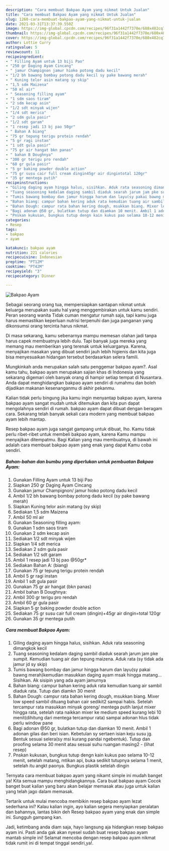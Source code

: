 ```yaml
---
description: "Cara membuat Bakpao Ayam yang nikmat Untuk Jualan"
title: "Cara membuat Bakpao Ayam yang nikmat Untuk Jualan"
slug: 1260-cara-membuat-bakpao-ayam-yang-nikmat-untuk-jualan
date: 2021-03-31T13:37:39.550Z
image: https://img-global.cpcdn.com/recipes/96f31a1442f7370e/680x482cq70/bakpao-ayam-foto-resep-utama.jpg
thumbnail: https://img-global.cpcdn.com/recipes/96f31a1442f7370e/680x482cq70/bakpao-ayam-foto-resep-utama.jpg
cover: https://img-global.cpcdn.com/recipes/96f31a1442f7370e/680x482cq70/bakpao-ayam-foto-resep-utama.jpg
author: Lottie Curry
ratingvalue: 5
reviewcount: 11
recipeingredient:
- " Filling Ayam untuk 13 biji Pao"
- "250 gr Daging Ayam Cincang"
- " jamur Champignon jamur hioko potong dadu kecil"
- "1/2 bh bawang bombay potong dadu kecil sy pake bawang merah"
- " Kuning telor asin matang sy skip"
- "1,5 sdm Maizena"
- "50 ml air"
- " Seasoning filling ayam"
- "1 sdm saos tiram"
- "2 sdm kecap asin"
- "1/2 sdt minyak wijen"
- "1/4 sdt merica"
- "2 sdm gula pasir"
- "1/2 sdt garam"
- "1 resep jadi 13 bj pao 50gr"
- " Bahan A biang"
- "75 gr tepung terigu protein rendah"
- "5 gr ragi instan"
- "1 sdt gula pasir"
- "75 gr air hangat bkn panas"
- " bahan B Doughnya"
- "300 gr terigu pro rendah"
- "60 gr gula pasir"
- "5 gr baking powder double action"
- "75 gr susu cair full cream dingin45gr air dingintotal 120gr"
- "35 gr mentega putih"
recipeinstructions:
- "Giling daging ayam hingga halus, sisihkan. Aduk rata seasoning dimangkok kecil"
- "Tuang seasoning kedalam daging sambil diaduk searah jarum jam pke sumpit. Kemudian tuang air dan tepung maizena. Aduk rata (sy tidak ada jamur jd sy skip)"
- "Tumis bawang bombay dan jamur hingga harum dan layu(sy pakai bawng merah)kemudian masukkan daging ayam msak hingga matang... Sisihkan. Ak sisipin yang ada ayam jamurnya"
- "Bahan biang: campur bahan kering aduk rata kemudian tuang air sambil diaduk rata. Tutup dan diamkn 30 menit"
- "Bahan Dough: campur rata bahan kering dough, msukkan biang. Mixer low speed sambil dituang bahan cair sedikit2 sampai habis. Setelah tercampur rata masukkan minyak goreng/ mentega putih lanjut mixer hingga rata, setelah rata naikkan mixer ke medium speed kurang lebi 10 menit(dihitung dari mentega tercampur rata) sampai adonan hlus tidak perlu window pane"
- "Bagi adonan @50 gr, bulatkan tutup dan diamkan 10 menit. Ambil 1 adonan gilas dan beri isian. Kebetulan sy sertaen isian keju susu jg. Bentuk sesuai selera(sy msi kurang pandai ngebentuk). Tutup dan proofing selama 30 menit atau sesuai suhu ruangan masing2           (lihat resep)"
- "Pnskan kukusan, bungkus tutup dengn kain kukus pao selama 10-12 menit, setelah matang, mtikan api, buka sedikit tutupnya selama 1 menit, setelah itu angkt paonya. Bungkus plastik setelah dingin"
categories:
- Resep
tags:
- bakpao
- ayam

katakunci: bakpao ayam 
nutrition: 221 calories
recipecuisine: Indonesian
preptime: "PT12M"
cooktime: "PT42M"
recipeyield: "3"
recipecategory: Dinner

---
```



![Bakpao Ayam](https://img-global.cpcdn.com/recipes/96f31a1442f7370e/680x482cq70/bakpao-ayam-foto-resep-utama.jpg)

Sebagai seorang orang tua, mempersiapkan santapan nikmat untuk keluarga merupakan suatu hal yang menggembirakan untuk kamu sendiri. Peran seorang  wanita Tidak cuman mengatur rumah saja, tapi kamu juga harus memastikan keperluan nutrisi terpenuhi dan juga panganan yang dikonsumsi orang tercinta harus nikmat.

Di masa  sekarang, kamu sebenarnya mampu memesan olahan jadi tanpa harus capek membuatnya lebih dulu. Tapi banyak juga mereka yang memang mau memberikan yang terenak untuk keluarganya. Karena, menyajikan masakan yang dibuat sendiri jauh lebih higienis dan kita juga bisa menyesuaikan hidangan tersebut berdasarkan selera famili. 



Mungkinkah anda merupakan salah satu penggemar bakpao ayam?. Asal kamu tahu, bakpao ayam merupakan sajian khas di Indonesia yang sekarang digemari oleh banyak orang di hampir setiap tempat di Nusantara. Anda dapat menghidangkan bakpao ayam sendiri di rumahmu dan boleh dijadikan makanan kesenanganmu di akhir pekanmu.

Kalian tidak perlu bingung jika kamu ingin menyantap bakpao ayam, karena bakpao ayam sangat mudah untuk ditemukan dan kita pun dapat mengolahnya sendiri di rumah. bakpao ayam dapat dibuat dengan beragam cara. Sekarang telah banyak sekali cara modern yang membuat bakpao ayam lebih mantap.

Resep bakpao ayam juga sangat gampang untuk dibuat, lho. Kamu tidak perlu ribet-ribet untuk membeli bakpao ayam, karena Kamu mampu menyajikan ditempatmu. Bagi Kalian yang mau membuatnya, di bawah ini adalah cara membuat bakpao ayam yang enak yang dapat Kamu coba sendiri.

<!--inarticleads1-->

##### Bahan-bahan dan bumbu yang diperlukan untuk pembuatan Bakpao Ayam:

1. Gunakan  Filling Ayam untuk 13 biji Pao
1. Siapkan 250 gr Daging Ayam Cincang
1. Gunakan  jamur Champignon/ jamur hioko potong dadu kecil
1. Ambil 1/2 bh bawang bombay potong dadu kecil (sy pake bawang merah)
1. Siapkan  Kuning telor asin matang (sy skip)
1. Sediakan 1,5 sdm Maizena
1. Ambil 50 ml air
1. Gunakan  Seasoning filling ayam:
1. Gunakan 1 sdm saos tiram
1. Gunakan 2 sdm kecap asin
1. Sediakan 1/2 sdt minyak wijen
1. Siapkan 1/4 sdt merica
1. Sediakan 2 sdm gula pasir
1. Sediakan 1/2 sdt garam
1. Ambil 1 resep jadi 13 bj pao @50gr*
1. Sediakan  Bahan A: (biang)
1. Gunakan 75 gr tepung terigu protein rendah
1. Ambil 5 gr ragi instan
1. Ambil 1 sdt gula pasir
1. Gunakan 75 gr air hangat (bkn panas)
1. Ambil  bahan B Doughnya:
1. Ambil 300 gr terigu pro rendah
1. Ambil 60 gr gula pasir
1. Siapkan 5 gr baking powder double action
1. Sediakan 75 gr susu cair full cream (dingin)+45gr air dingin=total 120gr
1. Gunakan 35 gr mentega putih




<!--inarticleads2-->

##### Cara membuat Bakpao Ayam:

1. Giling daging ayam hingga halus, sisihkan. Aduk rata seasoning dimangkok kecil
1. Tuang seasoning kedalam daging sambil diaduk searah jarum jam pke sumpit. Kemudian tuang air dan tepung maizena. Aduk rata (sy tidak ada jamur jd sy skip)
1. Tumis bawang bombay dan jamur hingga harum dan layu(sy pakai bawng merah)kemudian masukkan daging ayam msak hingga matang... Sisihkan. Ak sisipin yang ada ayam jamurnya
1. Bahan biang: campur bahan kering aduk rata kemudian tuang air sambil diaduk rata. Tutup dan diamkn 30 menit
1. Bahan Dough: campur rata bahan kering dough, msukkan biang. Mixer low speed sambil dituang bahan cair sedikit2 sampai habis. Setelah tercampur rata masukkan minyak goreng/ mentega putih lanjut mixer hingga rata, setelah rata naikkan mixer ke medium speed kurang lebi 10 menit(dihitung dari mentega tercampur rata) sampai adonan hlus tidak perlu window pane
1. Bagi adonan @50 gr, bulatkan tutup dan diamkan 10 menit. Ambil 1 adonan gilas dan beri isian. Kebetulan sy sertaen isian keju susu jg. Bentuk sesuai selera(sy msi kurang pandai ngebentuk). Tutup dan proofing selama 30 menit atau sesuai suhu ruangan masing2 -           (lihat resep)
1. Pnskan kukusan, bungkus tutup dengn kain kukus pao selama 10-12 menit, setelah matang, mtikan api, buka sedikit tutupnya selama 1 menit, setelah itu angkt paonya. Bungkus plastik setelah dingin




Ternyata cara membuat bakpao ayam yang nikamt simple ini mudah banget ya! Kita semua mampu menghidangkannya. Cara buat bakpao ayam Cocok banget buat kalian yang baru akan belajar memasak atau juga untuk kalian yang telah jago dalam memasak.

Tertarik untuk mulai mencoba membikin resep bakpao ayam lezat sederhana ini? Kalau kalian ingin, ayo kalian segera menyiapkan peralatan dan bahannya, lantas bikin deh Resep bakpao ayam yang enak dan simple ini. Sungguh gampang kan. 

Jadi, ketimbang anda diam saja, hayo langsung aja hidangkan resep bakpao ayam ini. Pasti anda gak akan nyesel sudah buat resep bakpao ayam mantab simple ini! Selamat mencoba dengan resep bakpao ayam nikmat tidak rumit ini di tempat tinggal sendiri,ya!.

